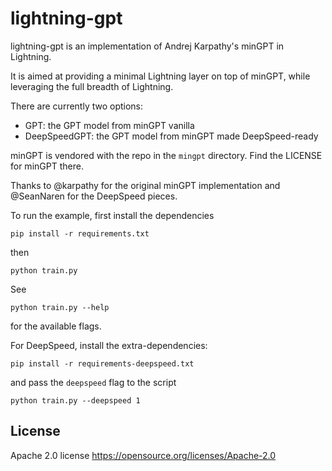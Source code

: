 # lightning-gpt

lightning-gpt is an implementation of Andrej Karpathy's minGPT in Lightning.

It is aimed at providing a minimal Lightning layer on top of minGPT, while leveraging the full breadth of Lightning.

There are currently two options:

- GPT: the GPT model from minGPT vanilla
- DeepSpeedGPT: the GPT model from minGPT made DeepSpeed-ready

minGPT is vendored with the repo in the `mingpt` directory. Find the LICENSE for minGPT there.

Thanks to @karpathy for the original minGPT implementation and @SeanNaren for the DeepSpeed pieces.

To run the example, first install the dependencies

```shell
pip install -r requirements.txt
```

then

```shell
python train.py
```

See

```shell
python train.py --help
```

for the available flags.

For DeepSpeed, install the extra-dependencies:

```shell
pip install -r requirements-deepspeed.txt
```

and pass the `deepspeed` flag to the script

```shell
python train.py --deepspeed 1
```

## License

Apache 2.0 license https://opensource.org/licenses/Apache-2.0
